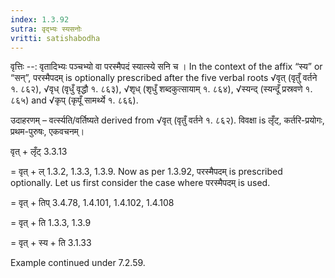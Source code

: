 ```yaml
---
index: 1.3.92
sutra: वृद्भ्यः स्यसनोः
vritti: satishabodha
---
```



वृत्तिः --: वृतादिभ्यः पञ्चभ्यो वा परस्मैपदं स्यात्स्ये सनि च । In the context of the affix “स्य” or “सन्”, परस्मैपदम् is optionally prescribed after the five verbal roots √वृत् (वृतुँ वर्तने १. ८६२), √वृध् (वृधुँ वृद्धौ १. ८६३), √शृध् (शृधुँ शब्दकुत्सायाम् १. ८६४), √स्यन्द् (स्यन्दूँ प्रस्रवणे १. ८६५) and √कृप् (कृपूँ सामर्थ्ये १. ८६६).


उदाहरणम् – वर्त्स्यति/वर्तिष्यते derived from √वृत् (वृतुँ वर्तने १. ८६२). विवक्षा is लृँट्, कर्तरि-प्रयोगः, प्रथम-पुरुषः, एकवचनम्।


वृत् + लृँट् 3.3.13 

= वृत् + ल् 1.3.2, 1.3.3, 1.3.9. Now as per 1.3.92, परस्मैपदम् is prescribed optionally. Let us first consider the case where परस्मैपदम् is used. 

= वृत् + तिप् 3.4.78, 1.4.101, 1.4.102, 1.4.108 

= वृत् + ति 1.3.3, 1.3.9 

= वृत् + स्य + ति 3.1.33


Example continued under 7.2.59.

